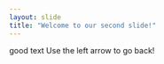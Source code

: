 ```yaml
---
layout: slide
title: "Welcome to our second slide!"
---
```

good text
Use the left arrow to go back!
